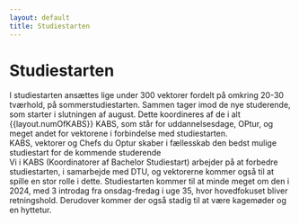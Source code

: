 ```yaml
---
layout: default
title: Studiestarten
---
```

<h1>Studiestarten</h1>


<p>
I studiestarten ansættes lige under 300 vektorer fordelt på omkring 20-30 tværhold, på sommerstudiestarten. Sammen tager imod de nye studerende, som starter i slutningen af august. Dette koordineres af de i alt {{layout.numOfKABS}} KABS, som står for uddannelsesdage, OPtur, og meget andet for vektorene i forbindelse med studiestarten. <br> 
    KABS, vektorer og Chefs du Optur skaber i fællesskab den bedst mulige studiestart for de kommende studerende <br>
    Vi i KABS (Koordinatorer af Bachelor Studiestart) arbejder på at forbedre studiestarten, i samarbejde med DTU, og vektorerne kommer også til at spille en stor rolle i dette. Studiestarten kommer til at minde meget om den i 2024, med 3 introdag fra onsdag-fredag i uge 35, hvor hovedfokuset bliver retningshold. Derudover kommer der også stadig til at være kagemøder og en hyttetur.
    
</p>



<!--
<p>
    I studiestarten ansættes lige under 300 vektorer fordelt på omkring 20-30 tværhold på sommerstudiestarten, som sammen tager imod de nye studerende, der starter i slutningen af august. Dette koordineres af de i alt {{layout.numOfKABS}} KABS, der står for uddannelsesdage, OPtur, og meget andet for vektorene i forbindelse med studiestarten. <br> 
    KABS, vektorer og Chefs du Optur skaber i fællesskab den bedst mulige studiestart for de kommende studerende <br>

</p>

<p>
Vi er I KABS (Koordinater af Bachelor Studiestart) ved at sætte rammerne for den studiestarten, i samarbejde med DTU, for at få det hele til at hænge sammen. 
Studiestarten på retningsholdene kommer til at være det samme som tidligere, med en velkomstdag, kagemøder og en hyttetur. 
<p>
    
-->

    

<!-- Vinterstarten er d?d :(
Til vinterstarten hyres omkring {{layout.numOfWVectors}} vektorer fordelt på {{layout.numOfWCKABS}} tværhold, der tager imod de nye studerende som starter til januar til vinter <b>2025</b>.  -->

<!-- OLD (2022)

I studiestarten ansættes ca. {{layout.numOfVectors}} vektorer fordelt på {{layout.numOfKABS}} hold til sommerstudiestarten og ca. {{layout.numOfWVectors}} vektorer fordelt på {{layout.numOfWCKABS}} hold til vinterstudiestarten, som sammen tager imod de nye russer, der starter til august til sommer og januar til vinter. Dette koordineres af de {{layout.numOfKABS}} KABS, som står for uddannelsesdage, OPtur og meget andet i forbindelse med studiestarten. KABS, vektorer og hyttebumser skaber i fællesskab den bedst mulige studiestart for de kommende russer.

-->
<!-- Gammel tekst
I studiestarten ansættes lige under 300 vektorer fordelt på <b>???</b> tværhold til sommerstudiestarten, som sammen tager imod de nye russer, der starter til august til sommer.<br>
Dette koordineres af de i alt <b> {{layout.numOfKABS}} </b> KABS, der står for uddannelsesdage, OPtur, og meget andet i forbindelse med studiestarten. <br>
I studiestarten ansættes lige under 300 vektorer fordelt på omkring 20-30 tværhold til sommerstudiestarten, som sammen tager imod de nye russere, der starter i slutningen af august.
Til vinterstarten hyres omkring {{layout.numOfWVectors}} vektorer fordelt på {{layout.numOfWCKABS}} tværhold, der tager imod de nye studerende som starter til januar til vinter <b>2025</b>. <br>
Dette koordineres af de i alt {{layout.numOfKABS}} KABS, der står for uddannelsesdage, OPtur, og meget andet i forbindelse med studiestarten. <br>
<br>
KABS, vektorer og hyttebumser skaber i fællesskab den bedst mulige rustur og studiestart for de kommende russer.
-->
